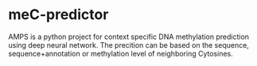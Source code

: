 # meC-predictor

AMPS is a python project for context specific DNA methylation prediction using deep neural network. The precition can be based on the sequence, sequence+annotation or methylation level of neighboring Cytosines.
